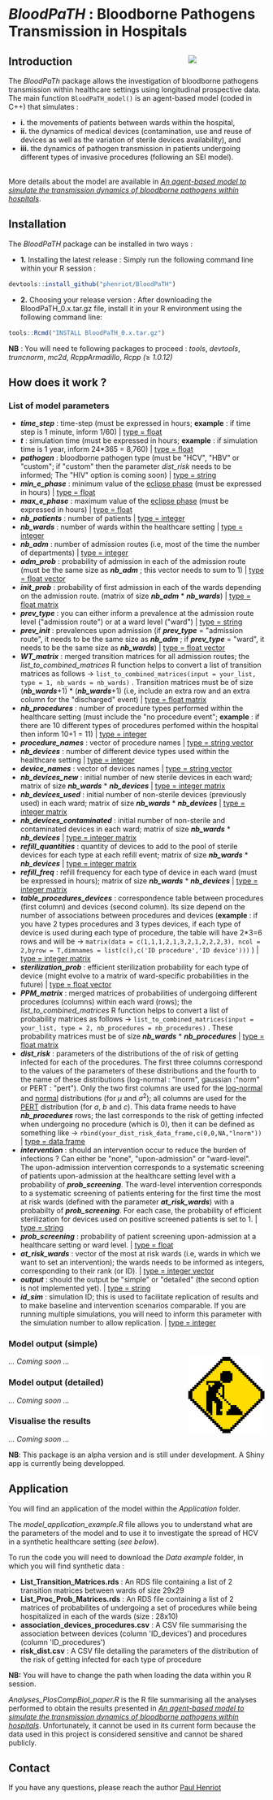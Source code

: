
# *BloodPaTH* : Bloodborne Pathogens Transmission in Hospitals 

## Introduction <a href="README.md"> <img src="https://github.com/phenriot/BloodPaTH/blob/main/Other/BloodPaTH_logo.png" align="right" width="150"/> </a>

The *BloodPaTh* package allows the investigation of bloodborne pathogens transmission within healthcare settings using longitudinal prospective data. The main function `BloodPaTH_model()` is an agent-based model (coded in C++) that simulates : </br>
* **i.** the movements of patients between wards within the hospital, </br> 
* **ii.** the dynamics of medical devices (contamination, use and reuse of devices as well as the variation of sterile devices availability), and </br>
* **iii.** the dynamics of pathogen transmission in patients undergoing different types of invasive procedures (following an SEI model). </br> </br>

More details about the model are available in [*An agent-based model to simulate the transmission dynamics of bloodborne pathogens within hospitals*](https://www.medrxiv.org/content/10.1101/2023.11.14.23298506v1).

## Installation 

The *BloodPaTH* package can be installed in two ways : 

* **1.** Installing the latest release : Simply run the following command line within your R session :
``` r
devtools::install_github("phenriot/BloodPaTH")
```

* **2.** Choosing your release version : After downloading the BloodPaTH_0.x.tar.gz file, install it in your R environment using the following command line:
 ``` r
 tools::Rcmd("INSTALL BloodPaTH_0.x.tar.gz")
 ```

**NB** : You will need te following packages to proceed : *tools*, *devtools*, *truncnorm*, *mc2d*, *RcppArmadillo*, *Rcpp (*$\geq$ *1.0.12)* 

## How does it work ? 

### List of model parameters
* ***time_step*** : time-step (must be expressed in hours; **example** : if time step is 1 minute, inform 1/60) | <ins> type = float </ins>
* ***t*** : simulation time (must be expressed in hours; **example** : if simulation time is 1 year, inform 24*365 = 8,760) | <ins> type = float </ins>
* ***pathogen*** : bloodborne pathogen type (must be "HCV", "HBV" or "custom"; if "custom" then the parameter *dist_risk* needs to be informed; The "HIV" option is coming soon) | <ins> type = string </ins>
* ***min_e_phase*** : minimum value of the [eclipse phase](https://bio.libretexts.org/Courses/Portland_Community_College/Cascade_Microbiology/06%3A_Acellular_Pathogens/6.2%3A_The_Viral_Life_Cycle) (must be expressed in hours) | <ins> type = float </ins>
* ***max_e_phase*** : maximum value of the [eclipse phase](https://bio.libretexts.org/Courses/Portland_Community_College/Cascade_Microbiology/06%3A_Acellular_Pathogens/6.2%3A_The_Viral_Life_Cycle) (must be expressed in hours) | <ins> type = float </ins> 
* ***nb_patients*** : number of patients | <ins> type = integer </ins>
* ***nb_wards*** : number of wards within the healthcare setting | <ins> type = integer </ins>
* ***nb_adm*** : number of admission routes (i.e, most of the time the number of departments) | <ins> type = integer </ins>
* ***adm_prob*** : probability of admission in each of the admission route (must be the same size as ***nb_adm*** ; this vector needs to sum to 1) | <ins> type = float vector </ins>
* ***init_prob*** : probability of first admission in each of the wards depending on the admission route. (matrix of size ***nb_adm*** * ***nb_wards***) | <ins> type = float matrix </ins>
* ***prev_type*** : you can either inform a prevalence at the admission route level ("admission route") or at a ward level ("ward") | <ins> type = string </ins>
* ***prev_init*** : prevalences upon admission (if ***prev_type*** = "admission route", it needs to be the same size as ***nb_adm*** ; if ***prev_type*** = "ward", it needs to be the same size as ***nb_wards***) | <ins> type = float vector </ins>
* ***WT_matrix*** : merged transition matrices for all admission routes; the *list_to_combined_matrices* R function helps to convert a list of transition matrices as follows &rarr; `list_to_combined_matrices(input = your_list, type = 1, nb_wards = nb_wards)` . Transition matrices must be of size (***nb_wards***+1) * (***nb_wards***+1) (i.e, include an extra row and an extra column for the "discharged" event)  | <ins> type = float matrix </ins>
* ***nb_procedures*** : number of procedure types performed within the healthcare setting (must include the "no procedure event"; **example** : if there are 10 different types of procedures perfomed within the hospital then inform 10+1 = 11) | <ins> type = integer </ins>
* ***procedure_names*** : vector of procedure names | <ins> type = string vector </ins>
* ***nb_devices*** : number of different device types used within the healthcare setting | <ins> type = integer </ins>
* ***device_names*** : vector of devices names | <ins> type = string vector </ins>
* ***nb_devices_new*** : initial number of new sterile devices in each ward; matrix of size ***nb_wards*** * ***nb_devices***  | <ins> type = integer matrix </ins>
* ***nb_devices_used*** : initial number of non-sterile devices (previously used) in each ward; matrix of size ***nb_wards*** * ***nb_devices***  | <ins> type = integer matrix </ins>
* ***nb_devices_contaminated*** : initial number of non-sterile and contaminated devices in each ward; matrix of size ***nb_wards*** * ***nb_devices***  | <ins> type = integer matrix </ins>
* ***refill_quantities*** : quantity of devices to add to the pool of sterile devices for each type at each refill event; matrix of size ***nb_wards*** * ***nb_devices***  | <ins> type = integer matrix </ins>
* ***refill_freq*** : refill frequency for each type of device in each ward (must be expressed in hours); matrix of size ***nb_wards*** * ***nb_devices***  | <ins> type = integer matrix </ins>
* ***table_procedures_devices*** : correspondence table between procedures (first column) and devices (second column). Its size depend on the number of associations between procedures and devices (**example** : if you have 2 types procedures and 3 types devices, if each type of device is used during each type of procedure, the table will have 2*3=6 rows and will be &rarr; `matrix(data = c(1,1,1,2,1,3,2,1,2,2,2,3), ncol = 2,byrow = T,dimnames = list(c(),c('ID procedure','ID device')))` ) | <ins> type = integer matrix </ins>
* ***sterilization_prob*** : efficient sterilization probability for each type of device (might evolve to a matrix of ward-specific probabilities in the future) | <ins> type = float vector </ins> 
* ***PPM_matrix*** : merged matrices of probabilities of undergoing different procedures (columns) within each ward (rows);  the *list_to_combined_matrices* R function helps to convert a list of probability matrices as follows &rarr; `list_to_combined_matrices(input = your_list, type = 2, nb_procedures = nb_procedures)` . These probability matrices must be of size ***nb_wards*** * ***nb_procedures*** | <ins> type = float matrix </ins>
* ***dist_risk*** : parameters of the distributions of the of risk of getting infected for each of the procedures. The first three columns correspond to the values of the parameters of these distributions and the fourth to the name of these distributions (log-normal : "lnorm", gaussian :"norm" or PERT : "pert"). Only the two first columns are used for the [log-normal](https://en.wikipedia.org/wiki/Log-normal_distribution) and [normal](https://en.wikipedia.org/wiki/Normal_distribution) distributions (for $\mu$ and  	$\sigma^2$); all columns are used for the [PERT](https://en.wikipedia.org/wiki/PERT_distribution) distribution (for $a$, $b$ and $c$). This data frame needs to have ***nb_procedures*** rows; the last corresponds to the risk of getting infected when undergoing no procedure (which is 0), then it can be defined as something like &rarr; `rbind(your_dist_risk_data_frame,c(0,0,NA,"lnorm"))` | <ins> type = data frame </ins>
* ***intervention*** : should an intervention occur to reduce the burden of infections ? Can either be "none", "upon-admission" or "ward-level". The upon-admission intervention corresponds to a systematic screening of patients upon-admission at the healthcare setting level with a probability of ***prob_screening***. The ward-level intervention corresponds to a systematic screening of patients entering for the first time the most at risk wards (defined with the parameter ***at_risk_wards***) with a probabilty of ***prob_screening***. For each case, the probability of efficient sterilization for devices used on positive screened patients is set to 1.  | <ins> type = string </ins>
* ***prob_screening*** : probability of patient screening upon-admission at a healthcare setting or ward level. | <ins> type = float </ins>
* ***at_risk_wards*** : vector of the most at risk wards (i.e, wards in which we want to set an intervention); the wards needs to be informed as integers, corresponding to their rank (or ID). | <ins> type = integer vector </ins>
* ***output*** : should the output be "simple" or "detailed" (the second option is not implemented yet). | <ins> type = string </ins>
* ***id_sim*** : simulation ID; this is used to facilitate replication of results and to make baseline and intervention scenarios comparable. If you are running multiple simulations, you will need to inform this parameter with the simulation number to allow replication.  | <ins> type = integer </ins>
### Model output (simple) 

*... Coming soon ...*
<a href="README.md"> <img src="https://github.com/phenriot/BloodPaTH/blob/main/Other/under_construction.gif" align="right" width="150"/> </a>

### Model output (detailed)

*... Coming soon ...*

### Visualise the results 

*... Coming soon ...*

**NB**: This package is an alpha version and is still under development. A Shiny app is currently being developped. 

## Application

You will find an application of the model within the *Application* folder. 

The *model_application_example.R* file allows you to understand what are the parameters of the model and to use it to investigate the spread of HCV in a synthetic healthcare setting (*see below*).  

To run the code you will need to download the *Data example* folder, in which you will find synthetic data :
- **List_Transition_Matrices.rds** : An RDS file containing a list of 2 transition matrices between wards of size 29x29
- **List_Proc_Prob_Matrices.rds** : An RDS file containing a list of 2 matrices of probabilites of undergoing a set of procedures while being hospitalized in each of the wards (size : 28x10)
- **association_devices_procedures.csv** : A CSV file summarising the association between devices (column 'ID_devices') and procedures (column 'ID_procedures')
- **risk_dist.csv** : A CSV file detailing the parameters of the distribution of the risk of getting infected for each type of procedure 

**NB:** You will have to change the path when loading the data within you R session.  

*Analyses_PlosCompBiol_paper.R* is the R file summarising all the analyses performed to obtain the results presented in [*An agent-based model to simulate the transmission dynamics of bloodborne pathogens within hospitals*](https://www.medrxiv.org/content/10.1101/2023.11.14.23298506v1). Unfortunately, it cannot be used in its current form because the data used in this project is considered sensitive and cannot be shared publicly. 

## Contact

If you have any questions, please reach the author <a href="mailto:paul.henriot@protonmail.com">Paul Henriot</a>
